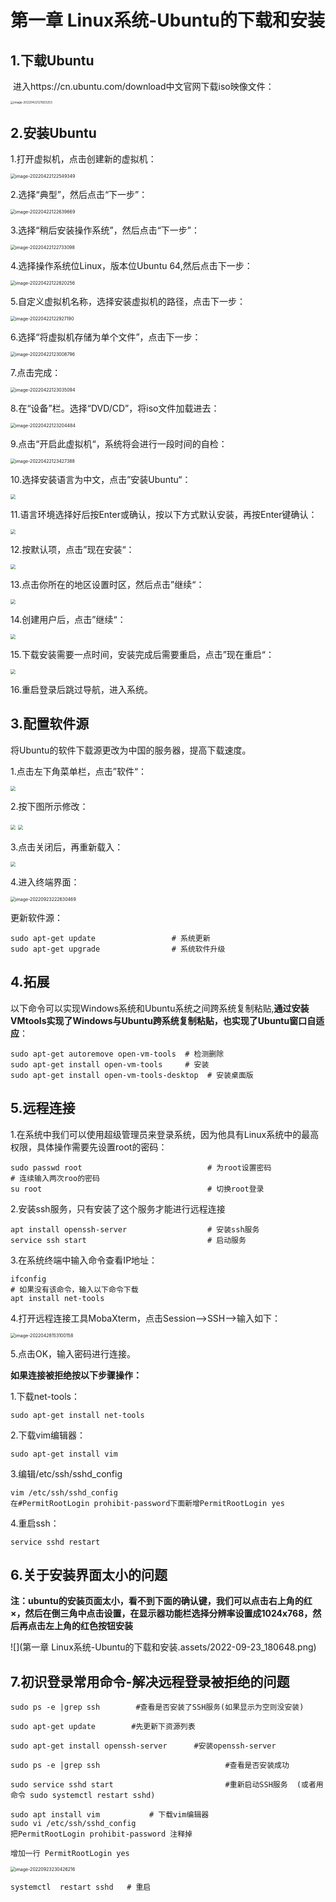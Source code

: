 # 第一章 Linux系统-Ubuntu的下载和安装

## 1.下载Ubuntu

​	进入https://cn.ubuntu.com/download中文官网下载iso映像文件：

<img src="C:\Users\HP\AppData\Roaming\Typora\typora-user-images\image-20220422121923253.png" alt="image-20220422121923253" style="zoom: 33%;" />



## 2.安装Ubuntu

1.打开虚拟机，点击创建新的虚拟机：

<img src="第一章 Linux系统-Ubuntu的下载和安装.assets/image-20220422122549349.png" alt="image-20220422122549349" style="zoom:50%;" />

2.选择“典型”，然后点击“下一步”：

<img src="第一章 Linux系统-Ubuntu的下载和安装.assets/image-20220422122639669.png" alt="image-20220422122639669" style="zoom: 50%;" />

3.选择“稍后安装操作系统”，然后点击“下一步”：

<img src="第一章 Linux系统-Ubuntu的下载和安装.assets/image-20220422122733098.png" alt="image-20220422122733098" style="zoom:50%;" />

4.选择操作系统位Linux，版本位Ubuntu 64,然后点击下一步：

<img src="第一章 Linux系统-Ubuntu的下载和安装.assets/image-20220422122820256.png" alt="image-20220422122820256" style="zoom:50%;" />

5.自定义虚拟机名称，选择安装虚拟机的路径，点击下一步：

<img src="第一章 Linux系统-Ubuntu的下载和安装.assets/image-20220422122927190.png" alt="image-20220422122927190" style="zoom:50%;" />

6.选择“将虚拟机存储为单个文件”，点击下一步：

<img src="第一章 Linux系统-Ubuntu的下载和安装.assets/image-20220422123008796.png" alt="image-20220422123008796" style="zoom:50%;" />

7.点击完成：

<img src="第一章 Linux系统-Ubuntu的下载和安装.assets/image-20220422123035094.png" alt="image-20220422123035094" style="zoom:50%;" />

8.在“设备”栏。选择“DVD/CD”，将iso文件加载进去：

<img src="第一章 Linux系统-Ubuntu的下载和安装.assets/image-20220422123204484.png" alt="image-20220422123204484" style="zoom:50%;" />

9.点击“开启此虚拟机“，系统将会进行一段时间的自检：

<img src="第一章 Linux系统-Ubuntu的下载和安装.assets/image-20220422123427388.png" alt="image-20220422123427388" style="zoom:50%;" />

10.选择安装语言为中文，点击”安装Ubuntu“：

<img src="第一章 Linux系统-Ubuntu的下载和安装.assets/2022-04-22_123540.png" style="zoom:50%;" />

11.语言环境选择好后按Enter或确认，按以下方式默认安装，再按Enter键确认：

<img src="第一章 Linux系统-Ubuntu的下载和安装.assets/2022-04-22_123931.png" style="zoom:50%;" />

12.按默认项，点击”现在安装“：

<img src="第一章 Linux系统-Ubuntu的下载和安装.assets/2022-04-22_124836.png" style="zoom:50%;" />

13.点击你所在的地区设置时区，然后点击”继续“：

<img src="第一章 Linux系统-Ubuntu的下载和安装.assets/2022-04-22_125027.png" style="zoom:50%;" />

14.创建用户后，点击”继续“：

<img src="第一章 Linux系统-Ubuntu的下载和安装.assets/2022-04-22_125146.png" style="zoom:50%;" />

15.下载安装需要一点时间，安装完成后需要重启，点击”现在重启“：

<img src="第一章 Linux系统-Ubuntu的下载和安装.assets/2022-04-22_131130.png" style="zoom:50%;" />

16.重启登录后跳过导航，进入系统。



## 3.配置软件源

将Ubuntu的软件下载源更改为中国的服务器，提高下载速度。

1.点击左下角菜单栏，点击”软件“：

<img src="第一章 Linux系统-Ubuntu的下载和安装.assets/2022-04-22_131614.png" style="zoom:50%;" />

2.按下图所示修改：

<img src="第一章 Linux系统-Ubuntu的下载和安装.assets/2022-04-22_131741.png" style="zoom:50%;" />

<img src="第一章 Linux系统-Ubuntu的下载和安装.assets/2022-04-22_131832.png" style="zoom:50%;" />

3.点击关闭后，再重新载入：

<img src="第一章 Linux系统-Ubuntu的下载和安装.assets/2022-04-22_132102.png" style="zoom:50%;" />



4.进入终端界面：

<img src="第一章 Linux系统-Ubuntu的下载和安装.assets/image-20220923222630469.png" alt="image-20220923222630469" style="zoom:50%;" />

更新软件源：

```shell
sudo apt-get update       			# 系统更新
sudo apt-get upgrade				# 系统软件升级
```





## 4.拓展

以下命令可以实现Windows系统和Ubuntu系统之间跨系统复制粘贴,**通过安装VMtools实现了Windows与Ubuntu跨系统复制粘贴，也实现了Ubuntu窗口自适应**：

```shell
sudo apt-get autoremove open-vm-tools  # 检测删除
sudo apt-get install open-vm-tools     # 安装
sudo apt-get install open-vm-tools-desktop  # 安装桌面版
```





## 5.远程连接

1.在系统中我们可以使用超级管理员来登录系统，因为他具有Linux系统中的最高权限，具体操作需要先设置root的密码：

```shell
sudo passwd root							# 为root设置密码
# 连续输入两次roo的密码
su root										# 切换root登录
```

2.安装ssh服务，只有安装了这个服务才能进行远程连接

```shell
apt install openssh-server					# 安装ssh服务
service ssh start 							# 启动服务
```

3.在系统终端中输入命令查看IP地址：

```shell
ifconfig
# 如果没有该命令，输入以下命令下载
apt install net-tools
```

4.打开远程连接工具MobaXterm，点击Session-->SSH-->输入如下：

<img src="第一章 Linux系统-Ubuntu的下载和安装.assets/image-20220428153100158.png" alt="image-20220428153100158" style="zoom:50%;" />

5.点击OK，输入密码进行连接。



**如果连接被拒绝按以下步骤操作：**

1.下载net-tools：

```shell
sudo apt-get install net-tools
```

2.下载vim编辑器：

```shell
sudo apt-get install vim
```

3.编辑/etc/ssh/sshd_config

```shell
vim /etc/ssh/sshd_config
在#PermitRootLogin prohibit-password下面新增PermitRootLogin yes
```

4.重启ssh：

```shell
service sshd restart
```



## 6.关于安装界面太小的问题

**注：ubuntu的安装页面太小，看不到下面的确认键，我们可以点击右上角的红×，然后在倒三角中点击设置，在显示器功能栏选择分辨率设置成1024x768，然后再点击左上角的红色按钮安装**

![](第一章 Linux系统-Ubuntu的下载和安装.assets/2022-09-23_180648.png)



## 7.初识登录常用命令-解决远程登录被拒绝的问题

```shell
sudo ps -e |grep ssh        #查看是否安装了SSH服务(如果显示为空则没安装)

sudo apt-get update        #先更新下资源列表

sudo apt-get install openssh-server      #安装openssh-server

sudo ps -e |grep ssh                            #查看是否安装成功

sudo service sshd start                         #重新启动SSH服务  (或者用命令 sudo systemctl restart sshd)

```

```shell
sudo apt install vim           # 下载vim编辑器
sudo vi /etc/ssh/sshd_config
把PermitRootLogin prohibit-password 注释掉

增加一行 PermitRootLogin yes 
```



<img src="第一章 Linux系统-Ubuntu的下载和安装.assets/image-20220923230426216.png" alt="image-20220923230426216" style="zoom:50%;" />

```shell
systemctl  restart sshd   # 重启  
```

